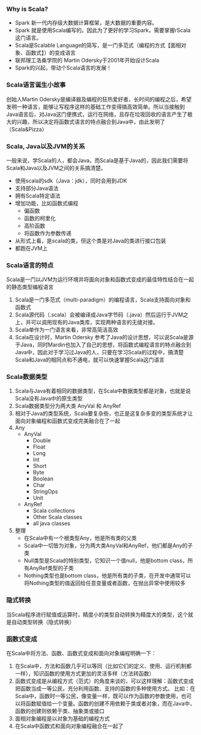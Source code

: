 ### Why is Scala?
- Spark 新一代内存级大数据计算框架，是大数据的重要内容。
- Spark 就是使用Scala编写的。因此为了更好的学习Spark，需要掌握rScala这门语言。
- Scala是Scalable Language的简写，是一门多范式（编程的方式【面相对象、函数式】）的变成语言
- 联邦理工洛桑学院的 Martin Odersky于2001年开始设计Scala
- Spark的兴起，带动个Scala语言的发展！

### Scala语言诞生小故事
创始人Martin Odersky是编译器及编程的狂热爱好者，长时间的编程之后，希望发明一种语言，能够让写程序这样的基础工作变得搞高效简单。所以当接触到Java语言后，对Java这门便携式，运行在网络，且存在垃圾回收的语言产生了极大的兴趣，所以决定将函数式语言的特点融合到Java中，由此发明了（Scala&Pizza）

### Scala, Java以及JVM的关系
一般来说，学Scala的人，都会Java，而Scala是基于Java的，因此我们需要将Scala和Java以及JVM之间的关系搞清楚。
- 使用scala的sdk（Java：jdk），同时会用到JDK
- 支持部分Java语法
- 拥有Scala特定语法
- 增加功能，比如函数式编程
  - 偏函数
  - 函数的柯里化
  - 高阶函数
  - 将函数作为参数传递
- 从形式上看，是scala的类，但这个类是对Java的类进行接口包装
- 都跑在JVM上

### Scala语言的特点
Scala是一门以JVM为运行环境并将面向对象和函数式变成的最佳特性结合在一起的静态类型编程语言
1. Scala是一门多范式（multi-paradigm）的编程语言，Scala支持面向对象和函数式
2. Scala源代码（.scala）会被编译成Java字节码（.java）然后运行于JVM之上，并可以调用现有的Java类库，实现两种语言的无缝对接。
3. Scala单作为一门语言来看，非常高简洁高效
4. Scala在设计时，Martin Odersky 参考了Java的设计思想，可以说Scala是源于Java，同时Mardin也加入了自己的思想，将函数式编程语言的特点融合到Java中，因此对于学习过Java的人，只要在学习Scala的过程中，搞清楚Scala和Java的相同点和不通电，就可以快速掌握Scala这门语言

### Scala数据类型
1. Scala与Java有着相同的数据类型，在Scala中数据类型都是对象，也就是说Scala没有Java中的原生类型
2. Scala数据类型分为两大类 AnyVal 和 AnyRef
3. 相对于Java的类型系统，Scala要复杂些，也正是这复杂多变的类型系统才让面向对象编程和函数式变成完美融合在了一起
4. Any
	- AnyVal
		- Double
		- Float
		- Long
		- Int
		- Short
		- Byte
		- Boolean
		- Char
		- StringOps
		- Unit
	- AnyRef
		- Scala collections
		- Other Scala classes
		- all java classes
5. 整理
   - 在Scala中有一个根类型Any，他是所有类的父类
   - Scala中一切皆为对象，分为两大类AnyVal和AnyRef，他们都是Any的子类
   - Null类型是Scala的特别类型，它知识一个值null，他是bottom class，所有AnyRef类型的子类
   - Nothing类型也是bottom class，他是所有类的子类，在开发中通常可以将Nothing类型的值返回给任意变量或者函数，在抛出异常中使用较多

### 隐式转换
当Scala程序进行赋值或运算时，精度小的类型自动转换为精度大的类型，这个就是自动类型转换（隐式转换）

### 函数式变成
在Scala中将方法、函数、函数式变成和面向对象编程明确一下：
1. 在Scala中，方法和函数几乎可以等同（比如它们的定义、使用、运行机制都一样），知识函数的使用方式更加的灵活多样（方法转函数）
2. 函数式变成是从编程方式（范式）的角度来谈的，可以这样理解：函数式变成把函数当成一等公民，充分利用函数、支持的函数的多种使用方式。
比如：在Scala中，函数时一等公民，像变量一样，既可以作为函数的参数使用，也可以将函数赋值给一个变量。函数的创建不用依赖于类或者对象，而在Java中，函数的创建则依赖于类、抽象类或接口
3. 面相对象编程是以对象为基础的编程方式
4. 在Scala中函数式和面向对象编程融合在一起了
































